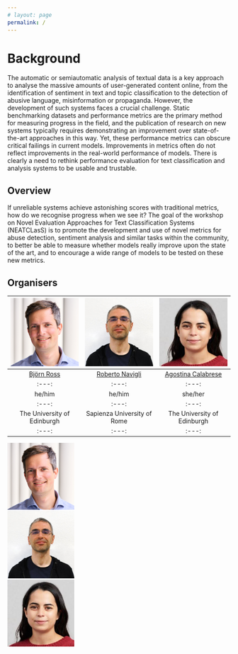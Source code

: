 ```yaml
---
# layout: page
permalink: /
---
```


# Background

The automatic or semiautomatic analysis of textual data is a key approach to analyse the massive amounts of user-generated content online, from the identification of sentiment in text and topic classification to the detection of abusive language, misinformation or propaganda. However, the development of such systems faces a crucial challenge. Static benchmarking datasets and performance metrics are the primary method for measuring progress in the field, and the publication of research on new systems typically requires demonstrating an improvement over state-of-the-art approaches in this way. Yet, these performance metrics can obscure critical failings in current models. Improvements in metrics often do not reflect improvements in the real-world performance of models. There is clearly a need to rethink performance evaluation for text classification and analysis systems to be usable and trustable.

## Overview

If unreliable systems achieve astonishing scores with traditional metrics, how do we recognise progress when we see it? The goal of the workshop on Novel Evaluation Approaches for Text Classification Systems (NEATCLasS) is to promote the development and use of novel metrics for abuse detection, sentiment analysis and similar tasks within the community, to better be able to measure whether models really improve upon the state of the art, and to encourage a wide range of models to be tested on these new metrics.

## Organisers

<a href="https://sweb.inf.ed.ac.uk/bross3/" > <img src="images/bjorn.png" width="200" > </a> | <a href="https://www.diag.uniroma1.it/navigli/" > <img src="images/roberto.jpeg" width="200" > </a> | <a href="https://ago3.github.io" > <img src="images/agostina.jpeg" width="200" > </a> 
:---: | :---: | :---:
[Björn Ross](https://sweb.inf.ed.ac.uk/bross3/) | [Roberto Navigli](https://www.diag.uniroma1.it/navigli/) | [Agostina Calabrese](https://ago3.github.io)
:---: | :---: | :---:
he/him | he/him | she/her
:---: | :---: | :---:
The University of Edinburgh | Sapienza University of Rome | The University of Edinburgh
:---: | :---: | :---:

<div class="row">
  <div class="column">
    <img src="images/bjorn.png" alt="Björn Ross" style="width:30%">
  </div>
  <div class="column">
    <img src="images/roberto.jpeg" alt="Roberto Navigli" style="width:30%">
  </div>
  <div class="column">
    <img src="images/agostina.jpeg" alt="Agostina Calabrese" style="width:30%">
  </div>
</div>
